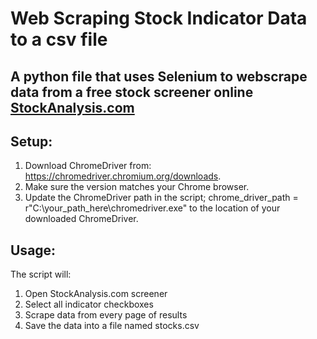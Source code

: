 # Web Scraping Stock Indicator Data to a csv file

## A python file that uses Selenium to webscrape data from a free stock screener online [StockAnalysis.com](https://stockanalysis.com/stocks/screener/)

## Setup:
1. Download ChromeDriver from: https://chromedriver.chromium.org/downloads.
2. Make sure the version matches your Chrome browser.
3. Update the ChromeDriver path in the script; chrome_driver_path = r"C:\your_path_here\chromedriver.exe" to the location of your downloaded ChromeDriver.

## Usage:
The script will:
1. Open StockAnalysis.com screener
2. Select all indicator checkboxes
3. Scrape data from every page of results
4. Save the data into a file named stocks.csv


